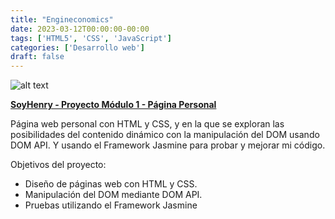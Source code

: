 ```yaml
---
title: "Engineconomics"
date: 2023-03-12T00:00:00-00:00
tags: ['HTML5', 'CSS', 'JavaScript']
categories: ['Desarrollo web']
draft: false
---
```



 ![alt text](/images/soyhenry/M1.jpg)

[**SoyHenry - Proyecto Módulo 1 - Página Personal**](https://github.com/tiagogiraldo/SoyHenry_PM1-Personal_Page) 


Página web personal con HTML y CSS, y en la que se exploran las posibilidades del contenido dinámico con la manipulación del DOM usando DOM API. Y usando el Framework Jasmine para probar y mejorar mi código.


Objetivos del proyecto:

 - Diseño de páginas web con HTML y CSS.
 - Manipulación del DOM mediante DOM API.
 - Pruebas utilizando el Framework Jasmine